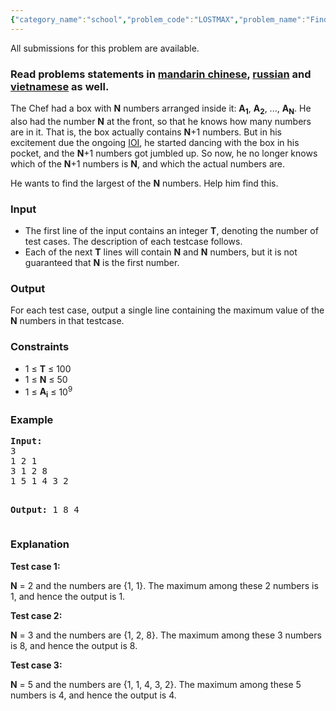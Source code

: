 ```yaml
---
{"category_name":"school","problem_code":"LOSTMAX","problem_name":"Find the Maximum Value","languages_supported":{"0":"ADA","1":"ASM","2":"BASH","3":"BF","4":"C","5":"C99 strict","6":"CAML","7":"CLOJ","8":"CLPS","9":"CPP 4.3.2","10":"CPP 6.3","11":"CPP14","12":"CS2","13":"D","14":"ERL","15":"FORT","16":"FS","17":"GO","18":"HASK","19":"ICK","20":"ICON","21":"JAVA","22":"JS","23":"kotlin","24":"LISP clisp","25":"LISP sbcl","26":"LUA","27":"NEM","28":"NICE","29":"NODEJS","30":"PAS fpc","31":"PAS gpc","32":"PERL","33":"PERL6","34":"PHP","35":"PIKE","36":"PRLG","37":"PYPY","38":"PYTH","39":"PYTH 3.5","40":"RUBY","41":"rust","42":"SCALA","43":"SCM chicken","44":"SCM guile","45":"SCM qobi","46":"ST","47":"swift","48":"TCL","49":"TEXT","50":"WSPC"},"max_timelimit":1,"source_sizelimit":50000,"problem_author":"arpa","problem_tester":null,"date_added":"28-07-2017","tags":{"0":"arpa","1":"cakewalk","2":"ltime50"},"editorial_url":"https://discuss.codechef.com/problems/LOSTMAX","time":{"view_start_date":1501349400,"submit_start_date":1501349400,"visible_start_date":1501349400,"end_date":1735669800},"layout":"problem"}
---
```

<span class="solution-visible-txt">All submissions for this problem are available.</span><h3>Read problems statements in <a target="_blank" 
href="http://www.codechef.com/download/translated/LTIME50/mandarin/LOSTMAX.pdf">mandarin chinese</a>, <a target="_blank" 
href="http://www.codechef.com/download/translated/LTIME50/russian/LOSTMAX.pdf">russian</a> and <a target="_blank" 
href="http://www.codechef.com/download/translated/LTIME50/vietnamese/LOSTMAX.pdf">vietnamese</a> as well.</h3>

<p>The Chef had a box with <b>N</b> numbers arranged inside it: <b>A<sub>1</sub></b>, <b>A<sub>2</sub></b>, ..., <b>A<sub>N</sub></b>. He also had the number <b>N</b> at the front, so that he knows how many numbers are in it. That is, the box actually contains <b>N</b>+1 numbers. But in his excitement due the ongoing <a href = "http://ioi2017.org/">IOI</a>, he started dancing with the box in his pocket, and the <b>N</b>+1 numbers got jumbled up. So now, he no longer knows which of the <b>N</b>+1 numbers is <b>N</b>, and which the actual numbers are.<p>

<p>He wants to find the largest of the <b>N</b> numbers. Help him find this.</p>


<h3>Input</h3>
<ul>
<li>The first line of the input contains an integer <b>T</b>, denoting the number of test cases. The description of each testcase follows.</li>
<li>Each of the next <b>T</b> lines will contain <b>N</b> and <b>N</b> numbers, but it is not guaranteed that <b>N</b> is the first number. </li>
</ul>

<h3>Output</h3>
<p> For each test case, output a single line containing the maximum value of the <b>N</b> numbers in that testcase.</p>

<h3>Constraints</h3>
<ul>
<li>1 ≤ <b>T</b> ≤ 100</li>
<li>1 ≤ <b>N</b> ≤  50 </li>
<li>1 ≤ <b>A<sub>i</sub></b> ≤ 10<sup>9</sup> </li>
</ul>

<h3>Example</h3>
<pre><b>Input:</b>
3
1 2 1
3 1 2 8
1 5 1 4 3 2

<b>Output:</b>
1
8
4
</pre>

<h3>Explanation</h3>
<p><b>Test case 1:</b> </p>
<p>
<b> N</b> = 2 and the numbers are {1, 1}. The maximum among these 2 numbers is 1, and hence the output is 1. </p>


<p><b>Test case 2:</b></p>
<p>
<b> N</b> = 3 and the numbers are {1, 2, 8}. The maximum among these 3 numbers is 8, and hence the output is 8. </p>


<p><b>Test case 3:</b></p>
<p>
<b> N</b> = 5 and the numbers are {1, 1, 4, 3, 2}. The maximum among these 5 numbers is 4, and hence the output is 4.</p>